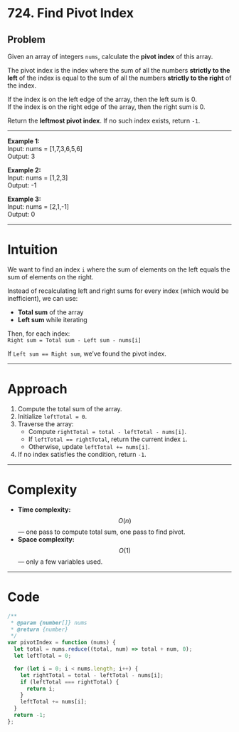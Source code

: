 # 724. Find Pivot Index

## Problem

Given an array of integers `nums`, calculate the **pivot index** of this array.

The pivot index is the index where the sum of all the numbers **strictly to the left** of the index is equal to the sum of all the numbers **strictly to the right** of the index.

If the index is on the left edge of the array, then the left sum is 0.  
If the index is on the right edge of the array, then the right sum is 0.

Return the **leftmost pivot index**. If no such index exists, return `-1`.

---

**Example 1:**  
Input: nums = [1,7,3,6,5,6]  
Output: 3

**Example 2:**  
Input: nums = [1,2,3]  
Output: -1

**Example 3:**  
Input: nums = [2,1,-1]  
Output: 0

---

# Intuition

We want to find an index `i` where the sum of elements on the left equals the sum of elements on the right.

Instead of recalculating left and right sums for every index (which would be inefficient), we can use:

- **Total sum** of the array
- **Left sum** while iterating

Then, for each index:  
`Right sum = Total sum - Left sum - nums[i]`

If `Left sum == Right sum`, we’ve found the pivot index.

---

# Approach

1. Compute the total sum of the array.
2. Initialize `leftTotal = 0`.
3. Traverse the array:
   - Compute `rightTotal = total - leftTotal - nums[i]`.
   - If `leftTotal == rightTotal`, return the current index `i`.
   - Otherwise, update `leftTotal += nums[i]`.
4. If no index satisfies the condition, return `-1`.

---

# Complexity

- **Time complexity:**  
  $$O(n)$$ — one pass to compute total sum, one pass to find pivot.
- **Space complexity:**  
  $$O(1)$$ — only a few variables used.

---

# Code

```javascript
/**
 * @param {number[]} nums
 * @return {number}
 */
var pivotIndex = function (nums) {
  let total = nums.reduce((total, num) => total + num, 0);
  let leftTotal = 0;

  for (let i = 0; i < nums.length; i++) {
    let rightTotal = total - leftTotal - nums[i];
    if (leftTotal === rightTotal) {
      return i;
    }
    leftTotal += nums[i];
  }
  return -1;
};
```
